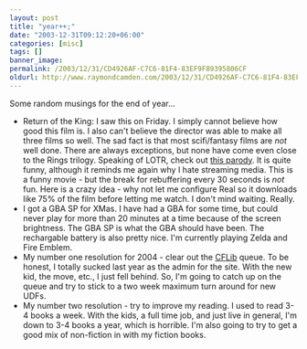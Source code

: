 ```yaml
---
layout: post
title: "year++;"
date: "2003-12-31T09:12:20+06:00"
categories: [misc]
tags: []
banner_image: 
permalink: /2003/12/31/CD4926AF-C7C6-81F4-83EF9F89395806CF
oldurl: http://www.raymondcamden.com/2003/12/31/CD4926AF-C7C6-81F4-83EF9F89395806CF
---
```


Some random musings for the end of year...

<ul>
<li>Return of the King: I saw this on Friday. I simply cannot believe how good this film is. I also can't believe the director was able to make all three films so well. The sad fact is that most scifi/fantasy films are <i>not</i> well done. There are always exceptions, but none have come even close to the Rings trilogy. Speaking of LOTR, check out <a href="http://atomfilms.shockwave.com/af/content/lord_rhymes">this parody</a>. It is quite funny, although it reminds me again why I hate streaming media. This is a funny movie - but the break for rebuffering every 30 seconds is <i>not</i> fun. Here is a crazy idea - why not let me configure Real so it downloads like 75% of the film before letting me watch. I don't mind waiting. Really.
<li>I got a GBA SP for XMas. I have had a GBA for some time, but could never play for more than 20 minutes at a time because of the screen brightness. The GBA SP is what the GBA should have been. The rechargable battery is also pretty nice. I'm currently playing Zelda and Fire Emblem. 
<li>My number one resolution for 2004 - clear out the <a href="http://www.cflib.org">CFLib</a> queue. To be honest, I totally sucked last year as the admin for the site. With the new kid, the move, etc., I just fell behind. So, I'm going to catch up on the queue and try to stick to a two week maximum turn around for new UDFs. 
<li>My number two resolution - try to improve my reading. I used to read 3-4 books a week. With the kids, a full time job, and just live in general, I'm down to 3-4 books a year, which is horrible. I'm also going to try to get a good mix of non-fiction in with my fiction books.
</ul>